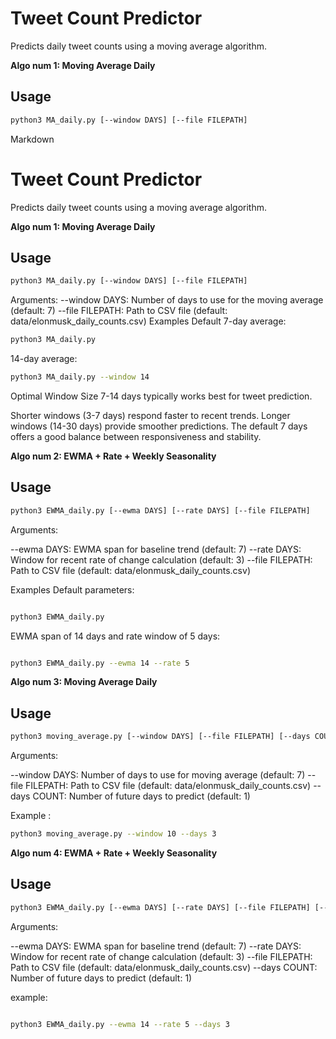 # Tweet Count Predictor

Predicts daily tweet counts using a moving average algorithm.

**Algo num 1: Moving Average Daily**

## Usage

```bash
python3 MA_daily.py [--window DAYS] [--file FILEPATH]
 ```
Markdown

# Tweet Count Predictor

Predicts daily tweet counts using a moving average algorithm.

**Algo num 1: Moving Average Daily**

## Usage

```bash
python3 MA_daily.py [--window DAYS] [--file FILEPATH]
```
Arguments:
--window DAYS: Number of days to use for the moving average (default: 7)
--file FILEPATH: Path to CSV file (default: data/elonmusk_daily_counts.csv)
Examples
Default 7-day average:

```bash
python3 MA_daily.py
```

14-day average:
```bash
python3 MA_daily.py --window 14
```

Optimal Window Size
7-14 days typically works best for tweet prediction.

Shorter windows (3-7 days) respond faster to recent trends.
Longer windows (14-30 days) provide smoother predictions.
The default 7 days offers a good balance between responsiveness and stability.


**Algo num 2: EWMA + Rate + Weekly Seasonality**

## Usage

```bash
python3 EWMA_daily.py [--ewma DAYS] [--rate DAYS] [--file FILEPATH]

```
Arguments:

--ewma DAYS: EWMA span for baseline trend (default: 7)
--rate DAYS: Window for recent rate of change calculation (default: 3)
--file FILEPATH: Path to CSV file (default: data/elonmusk_daily_counts.csv)

Examples
Default parameters:
```bash

python3 EWMA_daily.py
```

EWMA span of 14 days and rate window of 5 days:

```bash

python3 EWMA_daily.py --ewma 14 --rate 5
```

**Algo num 3: Moving Average Daily**

## Usage

```bash
python3 moving_average.py [--window DAYS] [--file FILEPATH] [--days COUNT]
 ```
Arguments:

--window DAYS: Number of days to use for moving average (default: 7)
--file FILEPATH: Path to CSV file (default: data/elonmusk_daily_counts.csv)
--days COUNT: Number of future days to predict (default: 1)

Example :
``` bash
python3 moving_average.py --window 10 --days 3
```

**Algo num 4: EWMA + Rate + Weekly Seasonality**

## Usage

```bash
python3 EWMA_daily.py [--ewma DAYS] [--rate DAYS] [--file FILEPATH] [--days COUNT]

```
Arguments:

--ewma DAYS: EWMA span for baseline trend (default: 7)
--rate DAYS: Window for recent rate of change calculation (default: 3)
--file FILEPATH: Path to CSV file (default: data/elonmusk_daily_counts.csv)
--days COUNT: Number of future days to predict (default: 1)

example:

``` bash

python3 EWMA_daily.py --ewma 14 --rate 5 --days 3

```

